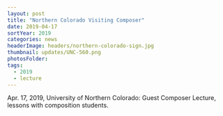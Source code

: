 ```yaml
---
layout: post
title: "Northern Colorado Visiting Composer"
date: 2019-04-17
sortYear: 2019
categories: news
headerImage: headers/northern-colorado-sign.jpg
thumbnail: updates/UNC-560.png
photosFolder:
tags:
  - 2019
  - lecture
---
```

Apr. 17, 2019, University of Northern Colorado: Guest Composer Lecture, lessons with composition students.
